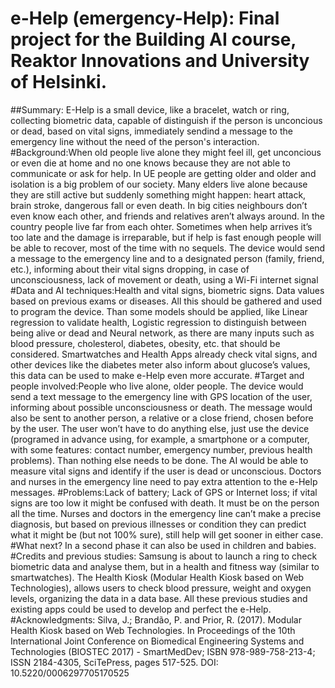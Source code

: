 # e-Help (emergency-Help): Final project for the Building AI course, Reaktor Innovations and University of Helsinki.
##Summary: E-Help is a small device, like a bracelet, watch or ring, collecting biometric data, capable of distinguish if the person is unconcious or dead, based on vital signs, immediately sendind a message to the emergency line without the need of the person's interaction.
#Background:When old people live alone they might feel ill, get unconcious or even die at home and no one knows because they are not able to communicate or ask for help. In UE people are getting older and older and isolation is a big problem of our society. Many elders live alone because they are still active but suddenly something might happen: heart attack, brain stroke, dangerous fall or even death. In big cities neighbours don’t even know each other, and friends and relatives aren’t always around. In the country people live far from each ohter. Sometimes when help arrives it’s too late and the damage is irreparable, but if help is fast enough people will be able to recover, most of the time with no sequels. The device would send a message to the emergency line and to a designated person (family, friend, etc.), informing about their vital signs dropping, in case of unconsciousness, lack of movement or death, using a Wi-Fi internet signal
#Data and AI techniques:Health and vital signs, biometric signs. Data values based on previous exams or diseases. All this should be gathered and used to program the device. Than some models should be applied, like Linear regression to validate health, Logistic regression to distinguish between being alive or dead and Neural network, as there are many inputs such as blood pressure, cholesterol, diabetes, obesity, etc. that should be considered. Smartwatches and Health Apps already check vital signs, and other devices like the diabetes meter also inform about glucose’s values, this data can be used to make e-Help even more accurate. 
#Target and people involved:People who live alone, older people. The device would send a text message to the emergency line with GPS location of the user, informing about possible unconsciousness or death. The message would also be sent to another person, a relative or a close friend, chosen before by the user. The user won’t have to do anything else, just use the device (programed in advance using, for example, a smartphone or a computer, with some features: contact number, emergency number, previous health problems). Than nothing else needs to be done. The AI would be able to measure vital signs and identify if the user is dead or unconscious. Doctors and nurses in the emergency line need to pay extra attention to the e-Help messages.
#Problems:Lack of battery; Lack of GPS or Internet loss; if vital signs are too low it might be confused with death. It must be on the person all the time. Nurses and doctors in the emergency line can’t make a precise diagnosis, but based on previous illnesses or condition they can predict what it might be (but not 100% sure), still help will get sooner in either case.
#What next? In a second phase it can also be used in children and babies.
#Credits and previous studies: Samsung is about to launch a ring to check biometric data and analyse them, but in a health and fitness way (similar to smartwatches). The Health Kiosk (Modular Health Kiosk based on Web Technologies), allows users to check blood pressure, weight and oxygen levels, organizing the data in a data base. All these previous studies and existing apps could be used to develop and perfect the e-Help. 
#Acknowledgments: Silva, J.; Brandão, P. and Prior, R. (2017). Modular Health Kiosk based on Web Technologies. In Proceedings of the 10th International Joint Conference on Biomedical Engineering Systems and Technologies (BIOSTEC 2017) - SmartMedDev; ISBN 978-989-758-213-4; ISSN 2184-4305, SciTePress, pages 517-525. DOI: 10.5220/0006297705170525
